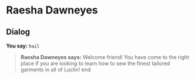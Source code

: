 # Raesha Dawneyes
## Dialog

**You say:** `hail`



>**Raesha Dawneyes says:** Welcome friend! You have come to the right place if you are looking to learn how to sew the finest tailored garments in all of Luclin!
end
